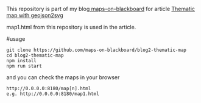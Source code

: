 This repository is part of my blog[ maps-on-blackboard](http://maps-on-blackboard.com) for article [Thematic map with geojson2svg](http://maps-on-blackboard.com/articles/blog2-thematic-map/)

map1.html from this repository is used in the article.

#usage

```
git clone https://github.com/maps-on-blackboard/blog2-thematic-map
cd blog2-thematic-map
npm install 
npm run start
```

and you can check the maps in your browser
```
http://0.0.0.0:8180/map[n].html
e.g. http://0.0.0.0:8180/map1.html

```

